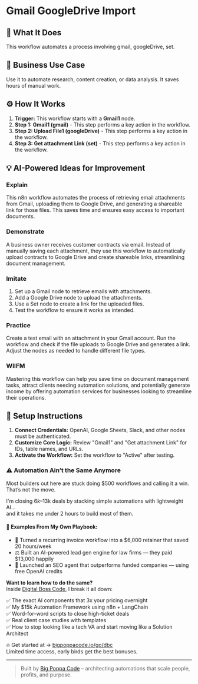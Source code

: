# Gmail GoogleDrive Import

## 🚀 What It Does
This workflow automates a process involving gmail, googleDrive, set.

## 💼 Business Use Case
Use it to automate research, content creation, or data analysis. It saves hours of manual work.

## ⚙️ How It Works
1.  **Trigger:** This workflow starts with a **Gmail1** node.
2. **Step 1: Gmail1 (gmail)** - This step performs a key action in the workflow.
3. **Step 2: Upload File1 (googleDrive)** - This step performs a key action in the workflow.
4. **Step 3: Get attachment Link (set)** - This step performs a key action in the workflow.

## 💡 AI-Powered Ideas for Improvement
### Explain
This n8n workflow automates the process of retrieving email attachments from Gmail, uploading them to Google Drive, and generating a shareable link for those files. This saves time and ensures easy access to important documents.

### Demonstrate
A business owner receives customer contracts via email. Instead of manually saving each attachment, they use this workflow to automatically upload contracts to Google Drive and create shareable links, streamlining document management.

### Imitate
1. Set up a Gmail node to retrieve emails with attachments.
2. Add a Google Drive node to upload the attachments.
3. Use a Set node to create a link for the uploaded files.
4. Test the workflow to ensure it works as intended.

### Practice
Create a test email with an attachment in your Gmail account. Run the workflow and check if the file uploads to Google Drive and generates a link. Adjust the nodes as needed to handle different file types.

### WIIFM
Mastering this workflow can help you save time on document management tasks, attract clients needing automation solutions, and potentially generate income by offering automation services for businesses looking to streamline their operations.

## 🔧 Setup Instructions
1. **Connect Credentials:** OpenAI, Google Sheets, Slack, and other nodes must be authenticated.
2. **Customize Core Logic:** Review "Gmail1" and "Get attachment Link" for IDs, table names, and URLs.
3. **Activate the Workflow:** Set the workflow to "Active" after testing.

### ⚠️ Automation Ain’t the Same Anymore

Most builders out here are stuck doing $500 workflows and calling it a win.  
That’s not the move.  

I'm closing $6k–$13k deals by stacking simple automations with lightweight AI...  
and it takes me under 2 hours to build most of them.

#### 🧠 Examples From My Own Playbook:
- 🔁 Turned a recurring invoice workflow into a $6,000 retainer that saved 20 hours/week  
- ⚖️ Built an AI-powered lead gen engine for law firms — they paid $13,000 happily  
- 🚀 Launched an SEO agent that outperforms funded companies — using free OpenAI credits  

**Want to learn how to do the same?**  
Inside [Digital Boss Code](https://bigpoppacode.io/go/dbc), I break it all down:

✅ The exact AI components that 3x your pricing overnight  
✅ My $15k Automation Framework using n8n + LangChain  
✅ Word-for-word scripts to close high-ticket deals  
✅ Real client case studies with templates  
✅ How to stop looking like a tech VA and start moving like a Solution Architect  

🔥 Get started at → [bigpoppacode.io/go/dbc](https://bigpoppacode.io/go/dbc)  
Limited time access, early birds get the best bonuses.

---
> Built by [Big Poppa Code](https://bigpoppacode.io) – architecting automations that scale people, profits, and purpose.
